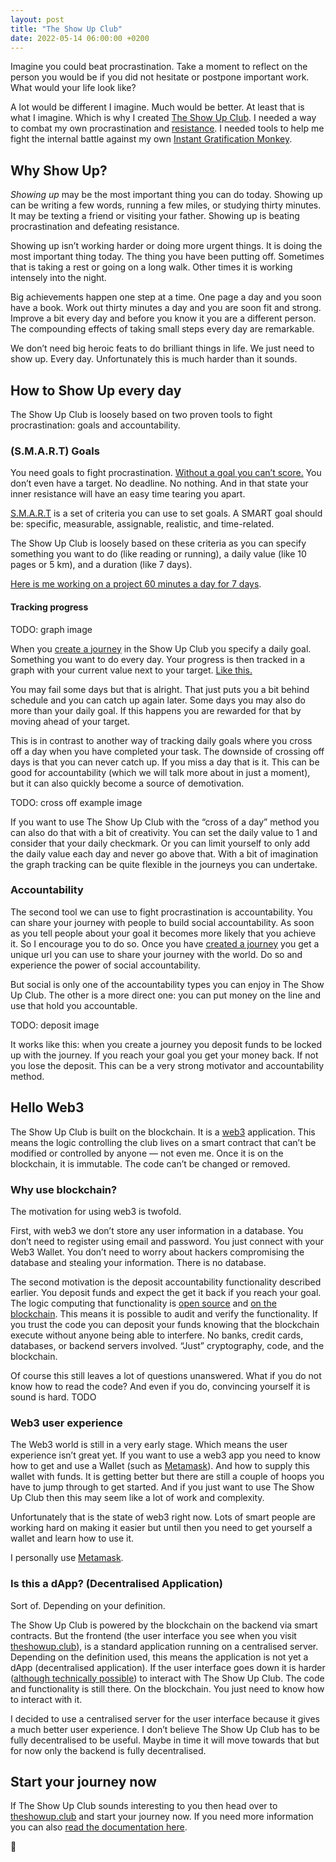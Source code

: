 ```yaml
---
layout: post
title: "The Show Up Club"
date: 2022-05-14 06:00:00 +0200
---
```


Imagine you could beat procrastination. Take a moment to reflect on the person you would be if you did not hesitate or postpone important work. What would your life look like?

A lot would be different I imagine. Much would be better. At least that is what I imagine. Which is why I created [The Show Up Club](https://www.theshowup.club/). I needed a way to combat my own procrastination and [resistance](https://stevenpressfield.com/). I needed tools to help me fight the internal battle against my own [Instant Gratification Monkey](https://waitbutwhy.com/2015/03/procrastination-matrix.html).

## Why Show Up?

*Showing up* may be the most important thing you can do today. Showing up can be writing a few words, running a few miles, or studying thirty minutes. It may be texting a friend or visiting your father. Showing up is beating procrastination and defeating resistance.

Showing up isn’t working harder or doing more urgent things. It is doing the most important thing today. The thing you have been putting off. Sometimes that is taking a rest or going on a long walk. Other times it is working intensely into the night.

Big achievements happen one step at a time. One page a day and you soon have a book. Work out thirty minutes a day and you are soon fit and strong. Improve a bit every day and before you know it you are a different person. The compounding effects of taking small steps every day are remarkable.

We don’t need big heroic feats to do brilliant things in life. We just need to show up. Every day. Unfortunately this is much harder than it sounds.

## How to Show Up every day

The Show Up Club is loosely based on two proven tools to fight procrastination: goals and accountability.

### (S.M.A.R.T) Goals

You need goals to fight procrastination. [Without a goal you can’t score.](https://www.youtube.com/watch?v=ZwYy4scOJi8) You don’t even have a target. No deadline. No nothing. And in that state your inner resistance will have an easy time tearing you apart.

[S.M.A.R.T](https://en.wikipedia.org/wiki/SMART_criteria) is a set of criteria you can use to set goals. A SMART goal should be: specific, measurable, assignable, realistic, and time-related.

The Show Up Club is loosely based on these criteria as you can specify something you want to do (like reading or running), a daily value (like 10 pages or 5 km), and a duration (like 7 days).

[Here is me working on a project 60 minutes a day for 7 days](https://www.theshowup.club/journeys/0).

#### Tracking progress

TODO: graph image

[create-journey]: https://www.theshowup.club/create

When you [create a journey][create-journey] in the Show Up Club you specify a daily goal. Something you want to do every day. Your progress is then tracked in a graph with your current value next to your target. [Like this.](https://www.theshowup.club/journeys/1) 

You may fail some days but that is alright. That just puts you a bit behind schedule and you can catch up again later. Some days you may also do more than your daily goal. If this happens you are rewarded for that by moving ahead of your target. 

This is in contrast to another way of tracking daily goals where you cross off a day when you have completed your task. The downside of crossing off days is that you can never catch up. If you miss a day that is it. This can be good for accountability (which we will talk more about in just a moment), but it can also quickly become a source of demotivation.

TODO: cross off example image

If you want to use The Show Up Club with the “cross of a day” method you can also do that with a bit of creativity. You can set the daily value to 1 and consider that your daily checkmark. Or you can limit yourself to only add the daily value each day and never go above that. With a bit of imagination the graph tracking can be quite flexible in the journeys you can undertake.

### Accountability

The second tool we can use to fight procrastination is accountability. You can share your journey with people to build social accountability. As soon as you tell people about your goal it becomes more likely that you achieve it. So I encourage you to do so. Once you have [created a journey][create-journey] you get a unique url you can use to share your journey with the world. Do so and experience the power of social accountability.

But social is only one of the accountability types you can enjoy in The Show Up Club. The other is a more direct one: you can put money on the line and use that hold you accountable. 

TODO: deposit image

It works like this: when you create a journey you deposit funds to be locked up with the journey. If you reach your goal you get your money back. If not you lose the deposit. This can be a very strong motivator and accountability method.

## Hello Web3

The Show Up Club is built on the blockchain. It is a [web3](https://en.wikipedia.org/wiki/Web3) application. This means the logic controlling the club lives on a smart contract that can’t be modified or controlled by anyone — not even me. Once it is on the blockchain, it is immutable. The code can’t be changed or removed.

### Why use blockchain?

The motivation for using web3 is twofold. 

First, with web3 we don’t store any user information in a database. You don’t need to register using email and password. You just connect with your Web3 Wallet. You don’t need to worry about hackers compromising the database and stealing your information. There is no database.

The second motivation is the deposit accountability functionality described earlier. You deposit funds and expect the get it back if you reach your goal. The logic computing that functionality is [open source](https://github.com/MRingive/showup-contract) and [on the blockchain](https://polygonscan.com/address/0x4b78c01e3fd04733943aab81bee86a09e78aed8f#code). This means it is possible to audit and verify the functionality. If you trust the code you can deposit your funds knowing that the blockchain execute without anyone being able to interfere. No banks, credit cards, databases, or backend servers involved. “Just” cryptography, code, and the blockchain.

Of course this still leaves a lot of questions unanswered. What if you do not know how to read the code? And even if you do, convincing yourself it is sound is hard. TODO

### Web3 user experience

The Web3 world is still in a very early stage. Which means the user experience isn’t great yet. If you want to use a web3 app you need to know how to get and use a Wallet (such as [Metamask](https://metamask.io/)). And how to supply this wallet with funds. It is getting better but there are still a couple of hoops you have to jump through to get started. And if you just want to use The Show Up Club then this may seem like a lot of work and complexity. 

Unfortunately that is the state of web3 right now. Lots of smart people are working hard on making it easier but until then you need to get yourself a wallet and learn how to use it. 

I personally use [Metamask](https://metamask.io/).

### Is this a dApp? (Decentralised Application)

Sort of. Depending on your definition.

The Show Up Club is powered by the blockchain on the backend via smart contracts. But the frontend (the user interface you see when you visit [theshowup.club](https://www.theshowup.club/)), is a standard application running on a centralised server. Depending on the definition used, this means the application is not yet a dApp (decentralised application). If the user interface goes down it is harder ([although technically possible](https://polygonscan.com/address/0x4b78c01e3fd04733943aab81bee86a09e78aed8f#readContract)) to interact with The Show Up Club. The code and functionality is still there. On the blockchain. You just need to know how to interact with it.

I decided to use a centralised server for the user interface because it gives a much better user experience. I don’t believe The Show Up Club has to be fully decentralised to be useful. Maybe in time it will move towards that but for now only the backend is fully decentralised.

## Start your journey now

If The Show Up Club sounds interesting to you then head over to [theshowup.club](https://www.theshowup.club/) and start your journey now. If you need more information you can also [read the documentation here](https://docs.theshowup.club/).

🙏